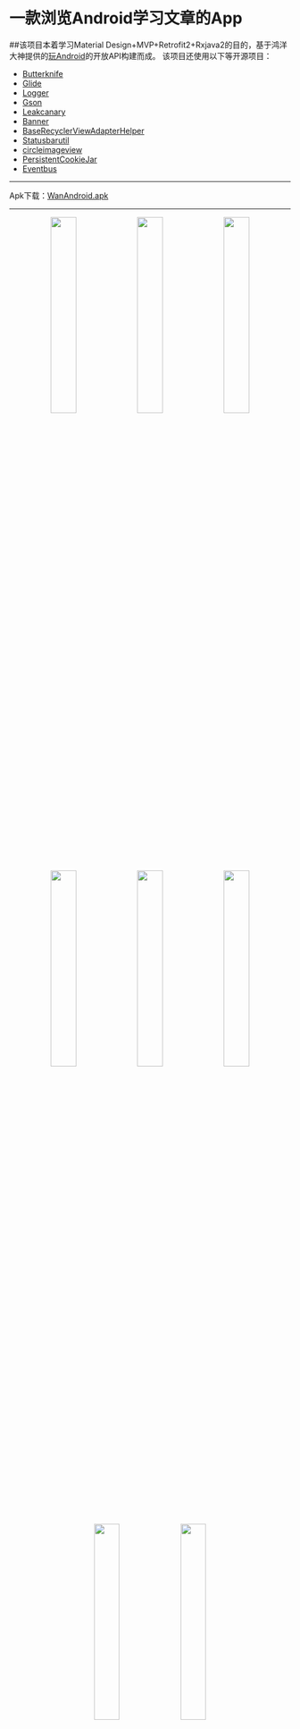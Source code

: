 # 一款浏览Android学习文章的App
##该项目本着学习Material Design+MVP+Retrofit2+Rxjava2的目的，基于鸿洋大神提供的[玩Android](http://www.wanandroid.com/)的开放API构建而成。
该项目还使用以下等开源项目：
- [Butterknife](https://github.com/JakeWharton/butterknife)
- [Glide](https://github.com/bumptech/glide)
- [Logger](https://github.com/orhanobut/logger)
- [Gson](https://github.com/google/gson)
- [Leakcanary](https://github.com/square/leakcanary)
- [Banner](https://github.com/youth5201314/banner)
- [BaseRecyclerViewAdapterHelper](https://github.com/CymChad/BaseRecyclerViewAdapterHelper)
- [Statusbarutil](https://github.com/laobie/StatusBarUtil)
- [circleimageview](https://github.com/hdodenhof/CircleImageView)
- [PersistentCookieJar](https://github.com/franmontiel/PersistentCookieJar)
- [Eventbus](https://github.com/greenrobot/EventBus)
***
Apk下载：[WanAndroid.apk](https://pan.baidu.com/s/1SGMtVlZvUW7ZqbAF6ssGNA)
***
<div align="center">
  <img src="http://thyrsi.com/t6/385/1539141394x-1404775437.jpg" width="30%" height="30%"/>
  <img src="http://thyrsi.com/t6/385/1539141451x-1404775437.jpg" width="30%" height="30%"/>
  <img src="http://thyrsi.com/t6/385/1539141464x-1404775437.jpg" width="30%" height="30%"/>
  <img src="http://thyrsi.com/t6/385/1539141497x-1404775437.jpg" width="30%" height="30%"/>
  <img src="http://thyrsi.com/t6/385/1539157438x-1404775605.png" width="30%" height="30%"/>
  <img src="http://thyrsi.com/t6/385/1539141518x-1404775437.jpg" width="30%" height="30%"/>
  <img src="http://thyrsi.com/t6/385/1539141533x-1404775437.jpg" width="30%" height="30%"/>
  <img src="http://thyrsi.com/t6/385/1539141551x-1404775437.jpg" width="30%" height="30%"/>
 </div>
